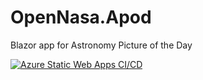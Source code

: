 # OpenNasa.Apod
Blazor app for Astronomy Picture of the Day

[![Azure Static Web Apps CI/CD](https://github.com/gmarokov/OpenNasa.Apod/actions/workflows/azure-static-web-apps-wonderful-sea-05fed8c03.yml/badge.svg)](https://github.com/gmarokov/OpenNasa.Apod/actions/workflows/azure-static-web-apps-wonderful-sea-05fed8c03.yml)
